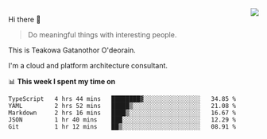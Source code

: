 <img align="right" src="https://github-readme-stats.vercel.app/api?username=Teakowa&show_icons=true&icon_color=2f80ed&text_color=718096&bg_color=ffffff&hide_title=true" />

Hi there 👋

> Do meaningful things with interesting people.

This is Teakowa Gatanothor O'deorain.

I'm a cloud and platform architecture consultant.

📊 **This week I spent my time on**
<!--START_SECTION:waka-->
```text
TypeScript   4 hrs 44 mins   ████████▓░░░░░░░░░░░░░░░░   34.85 % 
YAML         2 hrs 52 mins   █████▒░░░░░░░░░░░░░░░░░░░   21.08 % 
Markdown     2 hrs 16 mins   ████▒░░░░░░░░░░░░░░░░░░░░   16.67 % 
JSON         1 hr 40 mins    ███░░░░░░░░░░░░░░░░░░░░░░   12.29 % 
Git          1 hr 12 mins    ██▒░░░░░░░░░░░░░░░░░░░░░░   08.91 % 
```
<!--END_SECTION:waka-->
